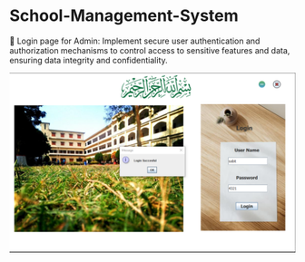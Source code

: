 # School-Management-System
:pushpin: Login page for Admin:
Implement secure user authentication and authorization mechanisms to control access to sensitive features and data, ensuring data integrity and confidentiality.

![ Login page](https://github.com/sabithassann/School-Management-System/blob/main/screenshotSwing/login_1.png)
